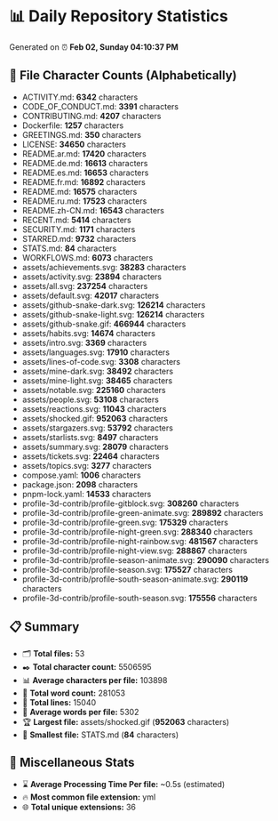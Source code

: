 # 📊 Daily Repository Statistics
Generated on ⏰ **Feb 02, Sunday 04:10:37 PM**

## 📂 File Character Counts (Alphabetically)
- ACTIVITY.md: **6342** characters
- CODE_OF_CONDUCT.md: **3391** characters
- CONTRIBUTING.md: **4207** characters
- Dockerfile: **1257** characters
- GREETINGS.md: **350** characters
- LICENSE: **34650** characters
- README.ar.md: **17420** characters
- README.de.md: **16613** characters
- README.es.md: **16653** characters
- README.fr.md: **16892** characters
- README.md: **16575** characters
- README.ru.md: **17523** characters
- README.zh-CN.md: **16543** characters
- RECENT.md: **5414** characters
- SECURITY.md: **1171** characters
- STARRED.md: **9732** characters
- STATS.md: **84** characters
- WORKFLOWS.md: **6073** characters
- assets/achievements.svg: **38283** characters
- assets/activity.svg: **23894** characters
- assets/all.svg: **237254** characters
- assets/default.svg: **42017** characters
- assets/github-snake-dark.svg: **126214** characters
- assets/github-snake-light.svg: **126214** characters
- assets/github-snake.gif: **466944** characters
- assets/habits.svg: **14674** characters
- assets/intro.svg: **3369** characters
- assets/languages.svg: **17910** characters
- assets/lines-of-code.svg: **3308** characters
- assets/mine-dark.svg: **38492** characters
- assets/mine-light.svg: **38465** characters
- assets/notable.svg: **225160** characters
- assets/people.svg: **53108** characters
- assets/reactions.svg: **11043** characters
- assets/shocked.gif: **952063** characters
- assets/stargazers.svg: **53792** characters
- assets/starlists.svg: **8497** characters
- assets/summary.svg: **28079** characters
- assets/tickets.svg: **22464** characters
- assets/topics.svg: **3277** characters
- compose.yaml: **1006** characters
- package.json: **2098** characters
- pnpm-lock.yaml: **14533** characters
- profile-3d-contrib/profile-gitblock.svg: **308260** characters
- profile-3d-contrib/profile-green-animate.svg: **289892** characters
- profile-3d-contrib/profile-green.svg: **175329** characters
- profile-3d-contrib/profile-night-green.svg: **288340** characters
- profile-3d-contrib/profile-night-rainbow.svg: **481567** characters
- profile-3d-contrib/profile-night-view.svg: **288867** characters
- profile-3d-contrib/profile-season-animate.svg: **290090** characters
- profile-3d-contrib/profile-season.svg: **175527** characters
- profile-3d-contrib/profile-south-season-animate.svg: **290119** characters
- profile-3d-contrib/profile-south-season.svg: **175556** characters

## 📋 Summary
- 🗂️ **Total files:** 53
- ✒️ **Total character count:** 5506595
- 📊 **Average characters per file:** 103898
- 📝 **Total word count:** 281053
- 🧾 **Total lines:** 15040
- 📐 **Average words per file:** 5302
- 🏆 **Largest file:** assets/shocked.gif (**952063** characters)
- 🥉 **Smallest file:** STATS.md (**84** characters)

## 🌟 Miscellaneous Stats
- ⌛ **Average Processing Time Per file:** ~0.5s (estimated)
- 🔥 **Most common file extension:** yml
- 🌐 **Total unique extensions:** 36
